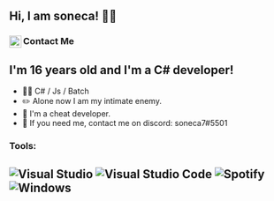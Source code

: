 <!--

:)

-->

## Hi, I am soneca! 🧙🏼

### Contact Me [<img align="left" alt="soneca | Discord" width="22px" src="https://raw.githubusercontent.com/anuraghazra/anuraghazra/master/assets/discord-round.svg" />](https://discord.gg/jug4WYuAP2)

## I'm 16 years old and I'm a C# developer!
-   👨‍💻 C# / Js / Batch
-   ✏️ Alone now I am my intimate enemy.
-   👻 I'm a cheat developer.
-   💭 If you need me, contact me on discord: soneca7#5501

### Tools:
![Visual Studio](https://img.shields.io/badge/Visual%20Studio-5C2D91.svg?style=for-the-badge&logo=visual-studio&logoColor=white)
![Visual Studio Code](https://img.shields.io/badge/Visual%20Studio%20Code-0078d7.svg?style=for-the-badge&logo=visual-studio-code&logoColor=white)
![Spotify](https://img.shields.io/badge/Spotify-1ED760?style=for-the-badge&logo=spotify&logoColor=white)
![Windows](https://img.shields.io/badge/Windows-0078D6?style=for-the-badge&logo=windows&logoColor=white)
---

